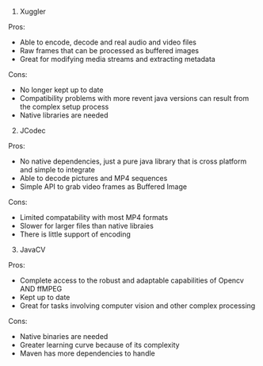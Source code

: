 1. Xuggler

Pros:

- Able to encode, decode and real audio and video files
- Raw frames that can be processed as buffered images
- Great for modifying media streams and extracting metadata

Cons:

- No longer kept up to date
- Compatibility problems with more revent java versions can result from the complex setup process
- Native libraries are needed

2. JCodec

Pros:

- No native dependencies, just a pure java library that is cross platform and simple to integrate
- Able to decode pictures and MP4 sequences
- Simple API to grab video frames as Buffered Image

Cons:

- Limited compatability with most MP4 formats
- Slower for larger files than native libraies
- There is little support of encoding

3. JavaCV

Pros:

- Complete access to the robust and adaptable capabilities of Opencv AND ffMPEG
- Kept up to date
- Great for tasks involving computer vision and other complex processing

Cons:

- Native binaries are needed
- Greater learning curve because of its complexity
- Maven has more dependencies to handle